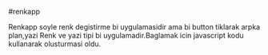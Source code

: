 # r e n k a p p 


Renkapp soyle renk degistirme bi uygulamasidir ama bi  button tiklarak arpka plan,yazi Renk ve yazi tipi bi uygulamadir.Baglamak icin javascript kodu kullanarak olusturmasi oldu.
 
